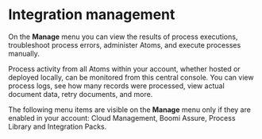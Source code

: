 # Integration management 

<head>
  <meta name="guidename" content="Integration"/>
  <meta name="context" content="GUID-0813cac4-8c50-4247-a63f-f51044594623"/>
</head>


On the **Manage** menu you can view the results of process executions, troubleshoot process errors, administer Atoms, and execute processes manually.

Process activity from all Atoms within your account, whether hosted or deployed locally, can be monitored from this central console. You can view process logs, see how many records were processed, view actual document data, retry documents, and more.

The following menu items are visible on the **Manage** menu only if they are enabled in your account: Cloud Management, Boomi Assure, Process Library and Integration Packs.